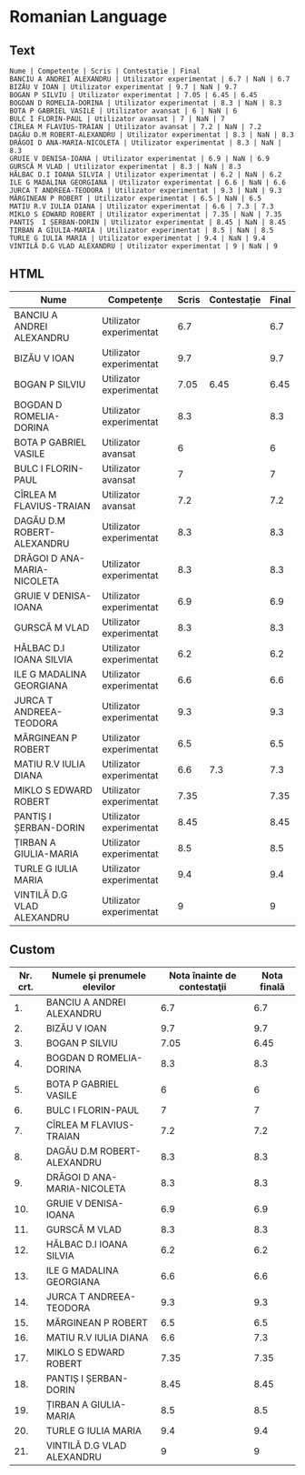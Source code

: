 # Romanian Language
## Text

```
Nume | Competențe | Scris | Contestație | Final
BANCIU A ANDREI ALEXANDRU | Utilizator experimentat | 6.7 | NaN | 6.7
BIZĂU V IOAN | Utilizator experimentat | 9.7 | NaN | 9.7
BOGAN P SILVIU | Utilizator experimentat | 7.05 | 6.45 | 6.45
BOGDAN D ROMELIA-DORINA | Utilizator experimentat | 8.3 | NaN | 8.3
BOTA P GABRIEL VASILE | Utilizator avansat | 6 | NaN | 6
BULC I FLORIN-PAUL | Utilizator avansat | 7 | NaN | 7
CÎRLEA M FLAVIUS-TRAIAN | Utilizator avansat | 7.2 | NaN | 7.2
DAGĂU D.M ROBERT-ALEXANDRU | Utilizator experimentat | 8.3 | NaN | 8.3
DRĂGOI D ANA-MARIA-NICOLETA | Utilizator experimentat | 8.3 | NaN | 8.3
GRUIE V DENISA-IOANA | Utilizator experimentat | 6.9 | NaN | 6.9
GURSCĂ M VLAD | Utilizator experimentat | 8.3 | NaN | 8.3
HĂLBAC D.I IOANA SILVIA | Utilizator experimentat | 6.2 | NaN | 6.2
ILE G MADALINA GEORGIANA | Utilizator experimentat | 6.6 | NaN | 6.6
JURCA T ANDREEA-TEODORA | Utilizator experimentat | 9.3 | NaN | 9.3
MĂRGINEAN P ROBERT | Utilizator experimentat | 6.5 | NaN | 6.5
MATIU R.V IULIA DIANA | Utilizator experimentat | 6.6 | 7.3 | 7.3
MIKLO S EDWARD ROBERT | Utilizator experimentat | 7.35 | NaN | 7.35
PANTIȘ  I ȘERBAN-DORIN | Utilizator experimentat | 8.45 | NaN | 8.45
ȚIRBAN A GIULIA-MARIA | Utilizator experimentat | 8.5 | NaN | 8.5
TURLE G IULIA MARIA | Utilizator experimentat | 9.4 | NaN | 9.4
VINTILĂ D.G VLAD ALEXANDRU | Utilizator experimentat | 9 | NaN | 9
```

## HTML

<table>
    <thead>
        <tr>
            <th>Nume</th>
            <th>Competențe</th>
            <th>Scris</th>
            <th>Contestație</th>
            <th>Final</th>
        </tr>
    </thead>
    <tbody>
            <tr>
                <td>BANCIU A ANDREI ALEXANDRU</td>
                <td>Utilizator experimentat</td>
                <td>6.7</td>
                <td>
                </td>
                <td>6.7</td>
            </tr>
            <tr>
                <td>BIZĂU V IOAN</td>
                <td>Utilizator experimentat</td>
                <td>9.7</td>
                <td>
                </td>
                <td>9.7</td>
            </tr>
            <tr>
                <td>BOGAN P SILVIU</td>
                <td>Utilizator experimentat</td>
                <td>7.05</td>
                <td>
                    6.45
                </td>
                <td>6.45</td>
            </tr>
            <tr>
                <td>BOGDAN D ROMELIA-DORINA</td>
                <td>Utilizator experimentat</td>
                <td>8.3</td>
                <td>
                </td>
                <td>8.3</td>
            </tr>
            <tr>
                <td>BOTA P GABRIEL VASILE</td>
                <td>Utilizator avansat</td>
                <td>6</td>
                <td>
                </td>
                <td>6</td>
            </tr>
            <tr>
                <td>BULC I FLORIN-PAUL</td>
                <td>Utilizator avansat</td>
                <td>7</td>
                <td>
                </td>
                <td>7</td>
            </tr>
            <tr>
                <td>CÎRLEA M FLAVIUS-TRAIAN</td>
                <td>Utilizator avansat</td>
                <td>7.2</td>
                <td>
                </td>
                <td>7.2</td>
            </tr>
            <tr>
                <td>DAGĂU D.M ROBERT-ALEXANDRU</td>
                <td>Utilizator experimentat</td>
                <td>8.3</td>
                <td>
                </td>
                <td>8.3</td>
            </tr>
            <tr>
                <td>DRĂGOI D ANA-MARIA-NICOLETA</td>
                <td>Utilizator experimentat</td>
                <td>8.3</td>
                <td>
                </td>
                <td>8.3</td>
            </tr>
            <tr>
                <td>GRUIE V DENISA-IOANA</td>
                <td>Utilizator experimentat</td>
                <td>6.9</td>
                <td>
                </td>
                <td>6.9</td>
            </tr>
            <tr>
                <td>GURSCĂ M VLAD</td>
                <td>Utilizator experimentat</td>
                <td>8.3</td>
                <td>
                </td>
                <td>8.3</td>
            </tr>
            <tr>
                <td>HĂLBAC D.I IOANA SILVIA</td>
                <td>Utilizator experimentat</td>
                <td>6.2</td>
                <td>
                </td>
                <td>6.2</td>
            </tr>
            <tr>
                <td>ILE G MADALINA GEORGIANA</td>
                <td>Utilizator experimentat</td>
                <td>6.6</td>
                <td>
                </td>
                <td>6.6</td>
            </tr>
            <tr>
                <td>JURCA T ANDREEA-TEODORA</td>
                <td>Utilizator experimentat</td>
                <td>9.3</td>
                <td>
                </td>
                <td>9.3</td>
            </tr>
            <tr>
                <td>MĂRGINEAN P ROBERT</td>
                <td>Utilizator experimentat</td>
                <td>6.5</td>
                <td>
                </td>
                <td>6.5</td>
            </tr>
            <tr>
                <td>MATIU R.V IULIA DIANA</td>
                <td>Utilizator experimentat</td>
                <td>6.6</td>
                <td>
                    7.3
                </td>
                <td>7.3</td>
            </tr>
            <tr>
                <td>MIKLO S EDWARD ROBERT</td>
                <td>Utilizator experimentat</td>
                <td>7.35</td>
                <td>
                </td>
                <td>7.35</td>
            </tr>
            <tr>
                <td>PANTIȘ  I ȘERBAN-DORIN</td>
                <td>Utilizator experimentat</td>
                <td>8.45</td>
                <td>
                </td>
                <td>8.45</td>
            </tr>
            <tr>
                <td>ȚIRBAN A GIULIA-MARIA</td>
                <td>Utilizator experimentat</td>
                <td>8.5</td>
                <td>
                </td>
                <td>8.5</td>
            </tr>
            <tr>
                <td>TURLE G IULIA MARIA</td>
                <td>Utilizator experimentat</td>
                <td>9.4</td>
                <td>
                </td>
                <td>9.4</td>
            </tr>
            <tr>
                <td>VINTILĂ D.G VLAD ALEXANDRU</td>
                <td>Utilizator experimentat</td>
                <td>9</td>
                <td>
                </td>
                <td>9</td>
            </tr>
    </tbody>
</table>

## Custom

<table>
    <thead>
        <tr>
            <th>Nr. crt.</th>
            <th>Numele şi prenumele elevilor</th>
            <th>Nota înainte de contestaţii</th>
            <th>Nota finală</th>
        </tr>
    </thead>
    <tbody>
            <tr>
                <td>1.</td>
                <td>BANCIU A ANDREI ALEXANDRU</td>
                <td>6.7</td>
                <td>6.7</td>
            </tr>
            <tr>
                <td>2.</td>
                <td>BIZĂU V IOAN</td>
                <td>9.7</td>
                <td>9.7</td>
            </tr>
            <tr>
                <td>3.</td>
                <td>BOGAN P SILVIU</td>
                <td>7.05</td>
                <td>6.45</td>
            </tr>
            <tr>
                <td>4.</td>
                <td>BOGDAN D ROMELIA-DORINA</td>
                <td>8.3</td>
                <td>8.3</td>
            </tr>
            <tr>
                <td>5.</td>
                <td>BOTA P GABRIEL VASILE</td>
                <td>6</td>
                <td>6</td>
            </tr>
            <tr>
                <td>6.</td>
                <td>BULC I FLORIN-PAUL</td>
                <td>7</td>
                <td>7</td>
            </tr>
            <tr>
                <td>7.</td>
                <td>CÎRLEA M FLAVIUS-TRAIAN</td>
                <td>7.2</td>
                <td>7.2</td>
            </tr>
            <tr>
                <td>8.</td>
                <td>DAGĂU D.M ROBERT-ALEXANDRU</td>
                <td>8.3</td>
                <td>8.3</td>
            </tr>
            <tr>
                <td>9.</td>
                <td>DRĂGOI D ANA-MARIA-NICOLETA</td>
                <td>8.3</td>
                <td>8.3</td>
            </tr>
            <tr>
                <td>10.</td>
                <td>GRUIE V DENISA-IOANA</td>
                <td>6.9</td>
                <td>6.9</td>
            </tr>
            <tr>
                <td>11.</td>
                <td>GURSCĂ M VLAD</td>
                <td>8.3</td>
                <td>8.3</td>
            </tr>
            <tr>
                <td>12.</td>
                <td>HĂLBAC D.I IOANA SILVIA</td>
                <td>6.2</td>
                <td>6.2</td>
            </tr>
            <tr>
                <td>13.</td>
                <td>ILE G MADALINA GEORGIANA</td>
                <td>6.6</td>
                <td>6.6</td>
            </tr>
            <tr>
                <td>14.</td>
                <td>JURCA T ANDREEA-TEODORA</td>
                <td>9.3</td>
                <td>9.3</td>
            </tr>
            <tr>
                <td>15.</td>
                <td>MĂRGINEAN P ROBERT</td>
                <td>6.5</td>
                <td>6.5</td>
            </tr>
            <tr>
                <td>16.</td>
                <td>MATIU R.V IULIA DIANA</td>
                <td>6.6</td>
                <td>7.3</td>
            </tr>
            <tr>
                <td>17.</td>
                <td>MIKLO S EDWARD ROBERT</td>
                <td>7.35</td>
                <td>7.35</td>
            </tr>
            <tr>
                <td>18.</td>
                <td>PANTIȘ  I ȘERBAN-DORIN</td>
                <td>8.45</td>
                <td>8.45</td>
            </tr>
            <tr>
                <td>19.</td>
                <td>ȚIRBAN A GIULIA-MARIA</td>
                <td>8.5</td>
                <td>8.5</td>
            </tr>
            <tr>
                <td>20.</td>
                <td>TURLE G IULIA MARIA</td>
                <td>9.4</td>
                <td>9.4</td>
            </tr>
            <tr>
                <td>21.</td>
                <td>VINTILĂ D.G VLAD ALEXANDRU</td>
                <td>9</td>
                <td>9</td>
            </tr>
    </tbody>
</table>
